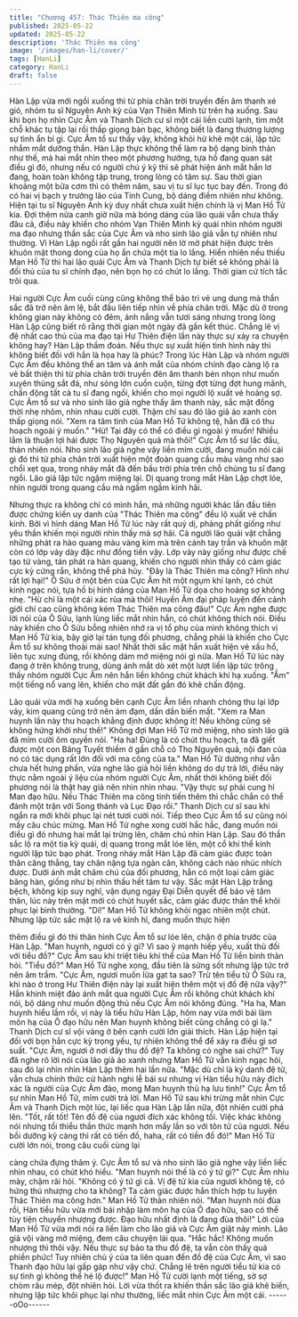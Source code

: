 ```yaml
---
title: "Chương 457: Thác Thiên ma công"
published: 2025-05-22
updated: 2025-05-22
description: 'Thác Thiên ma công'
image: '/images/han-li/cover/'
tags: [HanLi]
category: HanLi
draft: false
---
```


Hàn Lập vừa mới ngồi xuống thì từ phía chân trời truyền đến âm
thanh xé gió, nhóm tu sĩ Nguyên Anh kỳ của Vạn Thiên Minh từ
trên hạ xuống.
Sau khi bọn họ nhìn Cực Âm và Thanh Dịch cư sĩ một cái liền
cười lạnh, tìm một chỗ khác tụ tập lại rồi thấp giọng bàn bạc,
không biết là đang thương lượng sự tình ẩn bí gì.
Cực Âm tổ sư thấy vậy, không khỏi hừ khẽ một cái, lập tức nhắm
mắt dưỡng thần.
Hàn Lập thực không thể làm ra bộ dạng bình thản như thế, mà
hai mắt nhìn theo một phương hướng, tựa hồ đang quan sát điều
gì đó, nhưng nếu có người chú ý kỹ thì sẽ phát hiện ánh mắt hắn
lơ đang, hoàn toàn không tập trung, trong lòng có tâm sự.
Sau thời gian khoảng một bữa cơm thì có thêm năm, sau vị tu sĩ
lục tục bay đến.
Trong đó có hai vị bạch y trưởng lão của Tinh Cung, bộ dáng
điềm nhiên như không. Hiện tại tu sĩ Nguyên Anh kỳ duy nhất
chưa xuất hiện chính là vị Man Hồ Tử kia.
Đợi thêm nửa canh giờ nữa mà bóng dáng của lão quái vẫn chưa
thấy đâu cả, điều này khiến cho nhóm Vạn Thiên Minh kỳ quái
nhìn nhóm người ma đạo nhưng thần sắc của Cực Âm và nho
sinh lão giả vẫn tự nhiên như thường.
Vì Hàn Lập ngồi rất gần hai người nên lờ mờ phát hiện được trên
khuôn mặt thong dong của họ ẩn chứa một tia lo lắng.
Hiển nhiên nếu thiếu Man Hồ Tử thì hai lão quái Cực Âm và
Thanh Dịch tự biết sẽ không phải là đối thủ của tu sĩ chính đạo,
nên bọn họ có chút lo lắng.
Thời gian cứ tích tắc trôi qua.

Hai người Cực Âm cuối cùng cũng không thể bảo trì vẻ ung dung
mà thần sắc đã trở nên âm lệ, bắt đầu liên tiếp nhìn về phía chân
trời.
Mặc dù ở trong không gian này không có đêm, ánh nắng vẫn tươi
sáng nhưng trong lòng Hàn Lập cũng biết rõ rằng thời gian một
ngày đã gần kết thúc.
Chẳng lẽ vị đệ nhất cao thủ của ma đạo tại Hư Thiên điện lần này
thực sự xảy ra chuyện không hay? Hàn Lập thầm đoán.
Nếu thực sự xuất hiện tình hình này thì không biết đối với hắn là
họa hay là phúc?
Trong lúc Hàn Lập và nhóm người Cực Âm đều không thể an tâm
và ánh mắt của nhóm chính đạo càng lộ ra vẻ bất thiện thì từ phía
chân trời truyền đên âm thanh bén nhọn như muốn xuyên thủng
sắt đá, như sóng lớn cuồn cuộn, từng đợt từng đợt hung mãnh,
chấn động tất cả tu sĩ đang ngồi, khiến cho mọi người lộ xuất vẻ
hoảng sợ.
Cực Âm tổ sư và nho sinh lão giả nghe thấy âm thanh này, sắc
mặt đồng thời nhẹ nhõm, nhìn nhau cười cười.
Thậm chí sau đó lão giả áo xanh còn thấp giọng nói.
"Xem ra tâm tình của Man Hồ Tử không tệ, hẳn đã có thu hoạch
ngoài ý muốn."
"Hừ! Tại đây có thể có điều gì ngoài ý muốn! Nhiều lắm là thuận
lợi hái được Thọ Nguyên quả mà thôi!" Cực Âm tổ sư lắc đầu,
thản nhiên nói.
Nho sinh lão giả nghe vậy liền mỉm cười, đang muốn nói cái gì đó
thì từ phía chân trời xuất hiện một đoàn quang cầu màu vàng như
sao chổi xẹt qua, trong nháy mắt đã đến bầu trời phía trên chỗ
chúng tu sĩ đang ngồi. Lão giả lập tức ngậm miệng lại.
Dị quang trong mắt Hàn Lập chợt lóe, nhìn người trong quang
cầu mà ngấm ngầm kinh hãi.

Nhưng thực ra không chỉ có mình hắn, mà những người khác lần
đầu tiên được chứng kiến uy danh của "Thác Thiên ma công" đều
lộ xuất vẻ chấn kinh.
Bởi vì hình dáng Man Hồ Tử lúc này rất quỷ dị, phảng phất giống
như yêu thần khiến mọi người nhìn thấy mà sợ hãi.
Cả người lão quái vật chẳng những phát ra hào quang màu vàng
kim mà trên cánh tay trần và khuôn mặt còn có lớp vảy dày đặc
như đồng tiền vậy.
Lớp vảy này giống như được chế tạo từ vàng, tán phát ra hàn
quang, khiến cho người nhìn thấy có cảm giác cực kỳ cứng rắn,
không thể phá hủy.
"Đây là Thác Thiên ma công? Hình như rất lợi hại!" Ô Sửu ở một
bên của Cực Âm hít một ngụm khí lạnh, có chút kinh ngạc nói,
tựa hồ bị hình dáng của Man Hồ Tử dọa cho hoảng sợ không
nhẹ.
"Hừ chỉ là một cái xác rùa mà thôi! Huyền Âm đại pháp luyện đến
cảnh giới chí cao cũng không kém Thác Thiên ma công đâu!" Cực
Âm nghe được lời nói của Ô Sửu, lạnh lùng liếc mắt nhìn hắn, có
chút không thích nói.
Điều này khiến cho Ô Sửu bỗng nhiên nhớ ra vị tổ phụ của mình
không thích vị Man Hồ Tử kia, bây giờ lại tán tụng đối phương,
chẳng phải là khiến cho Cực Âm tổ sư không thoải mái sao!
Nhất thời sắc mặt hắn xuất hiện vẻ xấu hổ, liên tục xưng đúng, rồi
không dám mở miệng nói gì nữa.
Man Hồ Tử lúc này đang ở trên không trung, dùng ánh mắt dò xét
một lượt liền lập tức trông thấy nhóm người Cực Âm nên hắn liền
không chút khách khí hạ xuống.
"Ầm" một tiếng nổ vang lên, khiến cho mặt đất gần đó khẽ chấn
động.

Lão quái vừa mới hạ xuống bên cạnh Cực Âm liền nhanh chóng
thu lại lớp vảy, kim quang cũng trở nên ảm đạm, dần dần biến
mất.
"Xem ra Man huynh lần này thu hoạch khẳng định được không ít!
Nếu không cũng sẽ không hứng khởi như thế!" Không đợi Man Hồ
Tử mở miệng, nho sinh lão giả đã mỉm cười ôm quyền nói.
"Ha ha! Đúng là có chút thu hoạch, ta đã giết được một con Băng
Tuyết thiềm ở gần chỗ có Thọ Nguyên quả, nội đan của nó có tác
dụng rất lớn đối với ma công của ta." Man Hồ Tử dường như vẫn
chưa hết hưng phấn, vừa nghe lão giả hỏi liền không do dự trả
lời, điều này thực nằm ngoài ý liệu của nhóm người Cực Âm, nhất
thời không biết đối phương nói là thật hay giả nên nhìn nhìn nhau.
"Vậy thực sự phải cung hỉ Man đạo hữu. Nếu Thác Thiên ma công
tinh tiến thêm thì chắc chắn có thể đánh một trận với Song thánh
và Lục Đạo rồi." Thanh Dịch cư sĩ sau khi ngẩn ra mới khôi phục
lại nét tươi cười nói.
Tiếp theo Cực Âm tổ sư cũng nói mấy câu chúc mừng.
Man Hồ Tử nghe xong cười hắc hắc, đang muốn nói điều gì đó
nhưng hai mắt lại trừng lên, chăm chú nhìn Hàn Lập.
Sau đó thần sắc lộ ra một tia kỳ quái, dị quang trong mắt lóe lên,
một cổ khí thể kinh người lập tức bạo phát.
Trong nháy mắt Hàn Lập đã cảm giác được toàn thân căng thẳng,
tay chân nặng tựa ngàn cân, không cách nào nhúc nhích được.
Dưới ánh mắt chăm chú của đối phương, hắn có một loại cảm
giác băng hàn, giống như bị nhìn thấu hết tâm tư vậy.
Sắc mặt Hàn Lập trắng bệch, không kịp suy nghĩ, vận dụng ngay
Đại Diễn quyết để bảo vệ tâm thân, lúc này trên mặt mới có chút
huyết sắc, cảm giác được thân thể khôi phục lại bình thường.
"Di!" Man Hồ Tử không khỏi ngạc nhiên một chút.
Nhưng lập tức sắc mặt lộ ra vẻ kinh hỉ, đang muốn thực hiện

thêm điều gì đó thì thân hình Cực Âm tổ sư lóe lên, chặn ở phía
trước của Hàn Lập.
"Man huynh, ngươi có ý gì? Vì sao ỷ mạnh hiếp yếu, xuất thủ đối
với tiểu đồ?" Cực Âm sau khi triệt tiêu khí thể của Man Hồ Tử liền
bình thản hỏi.
"Tiểu đồ?" Man Hồ Tử nghe xong, đầu tiên là sửng sốt nhưng lập
tức trở nên âm trầm.
"Cực Âm, ngươi muốn lừa gạt ta sao? Trừ tên tiểu tử Ô Sửu ra,
khi nào ở trong Hư Thiên điện này lại xuất hiện thêm một vị đồ đệ
nữa vậy?" Hắn khinh miệt đảo ánh mắt qua người Cực Âm rồi
không chút khách khí nói, bộ dáng như muốn động thủ nếu Cực
Âm nói không đúng.
"Ha ha, Man huynh hiểu lầm rồi, vị này là tiểu hữu Hàn Lập, hôm
nay vừa mới bái làm môn hạ của Ô đạo hữu nên Man huynh
không biết cũng chẳng có gì lạ." Thanh Dịch cư sĩ vội vàng ở bên
cạnh cười lớn giải thích.
Hàn Lập hiện tại đối với bọn hắn cực kỳ trọng yếu, tự nhiên không
thể để xảy ra điều gì sơ suất.
"Cực Âm, ngươi ở nơi đây thu đồ đệ? Ta không có nghe sai chứ?"
Tuy đã nghe rõ lời nói của lão giả áo xanh nhưng Man Hồ Tử vẫn
kinh ngạc hỏi, sau đó lại nhìn nhìn Hàn Lập thêm hai lần nữa.
"Mặc dù chỉ là ký danh đệ tử, vẫn chưa chính thức cử hành nghi
lễ bái sư nhưng vị Hàn tiểu hữu này đích xác là người của Cực
Âm đảo, mong Man huynh thủ hạ lưu tình!" Cực Âm tổ sư nhìn
Man Hồ Tử, mỉm cười trả lời.
Man Hồ Tử sau khi trừng mắt nhìn Cực Âm và Thanh Dịch một
lúc, lại liếc qua Hàn Lập lần nữa, đột nhiên cười phá lên.
"Tốt, rất tốt! Tên đồ đệ của ngươi đích xác không tồi. Việc khác
không nói nhưng tối thiểu thần thức mạnh hơn mấy lần so với tôn
tử của ngươi. Nếu bồi dưỡng kỹ càng thì rất có tiền đồ, haha, rất
có tiền đồ đó!" Man Hồ Tử cười lớn nói, trong câu cuối cùng lại

càng chứa đựng thâm ý.
Cực Âm tổ sư và nho sinh lão giả nghe vậy liền liếc nhìn nhau, có
chút khó hiểu.
"Man huynh nói thế là có ý tứ gì?" Cực Âm nhíu mày, chậm rãi
hỏi.
"Không có ý tứ gì cả. Vị đệ tử kia của ngươi không tệ, có hứng thú
nhượng cho ta không? Ta cảm giác được hắn thích hợp tu luyện
Thác Thiên ma công hơn." Man Hồ Tử thản nhiên nói.
"Man huynh nói đùa rồi, Hàn tiểu hữu vừa mới bái nhập làm môn
hạ của Ô đạo hữu, sao có thể tùy tiện chuyển nhượng được. Đạo
hữu nhất định là đang đùa thôi!"
Lời của Man Hồ Tử vừa mới nói ra liền làm cho lão giả và Cực
Âm giật nảy mình. Lão giả vội vàng mở miệng, đem câu chuyện
lái qua.
"Hắc hắc! Không muốn nhượng thì thôi vậy. Nếu thực sự bảo ta
thu đồ đệ, ta vẫn còn thấy quá phiền phức! Tuy nhiên chủ ý của ta
liên quan đến đồ đệ của Cực Âm, vì sao Thanh đạo hữu lại gấp
gáp như vậy chứ. Chẳng lẽ trên người tiểu tử kia có sự tình gì
không thể hé lộ được!" Man Hồ Tử cười lạnh một tiếng, sờ sợ
chòm râu mép, đột nhiên hỏi.
Lời vừa thốt ra khiến thần sắc lão giả khẽ biến, nhưng lập tức
khôi phục lại như thường, liếc mắt nhìn Cực Âm một cái.
------oOo------
